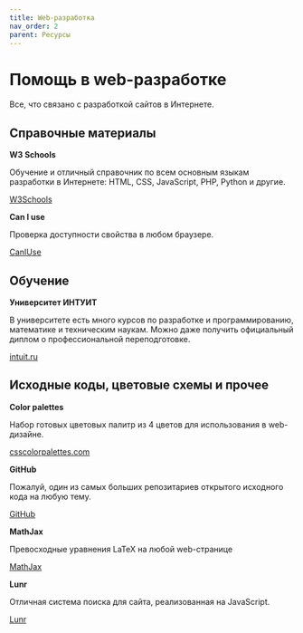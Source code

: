 ```yaml
---
title: Web-разработка
nav_order: 2
parent: Ресурсы
---
```


# Помощь в web-разработке

Все, что связано с разработкой сайтов в Интернете.


## Справочные материалы

**W3 Schools**

Обучение и отличный справочник по всем основным языкам разработки в
Интернете: HTML, CSS, JavaScript, PHP, Python и другие.

[W3Schools](https://www.w3schools.com/)


**Can I use**

Проверка доступности свойства в любом браузере.

[CanIUse](https://caniuse.com/)


## Обучение

**Университет ИНТУИТ**

В университете есть много курсов по разработке и программированию,
математике и техническим наукам.  Можно даже получить официальный
диплом о профессиональной переподготовке.

[intuit.ru](https://intuit.ru/)


## Исходные коды, цветовые схемы и прочее

**Color palettes**

Набор готовых цветовых палитр из 4 цветов для использования в
web-дизайне.

[csscolorpalettes.com](https://www.csscolorpalettes.com/)


**GitHub**

Пожалуй, один из самых больших репозитариев открытого исходного кода
на любую тему.

[GitHub](https://github.com/)


**MathJax**

Превосходные уравнения LaTeX на любой web-странице

[MathJax](https://www.mathjax.org/)


**Lunr**

Отличная система поиска для сайта, реализованная на JavaScript.

[Lunr](https://lunrjs.com/)


